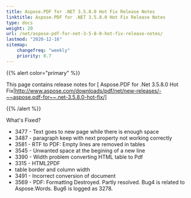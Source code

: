 ```yaml
---
title: Aspose.PDF for .NET 3.5.8.0 Hot Fix Release Notes
linktitle: Aspose.PDF for .NET 3.5.8.0 Hot Fix Release Notes
type: docs
weight: 20
url: /net/aspose-pdf-for-net-3-5-8-0-hot-fix-release-notes/
lastmod: "2020-12-16"
sitemap:
    changefreq: "weekly"
    priority: 0.7
---
```


{{% alert color="primary" %}}

This page contains release notes for [ Aspose.PDF for .Net 3.5.8.0 Hot Fix|http://www.aspose.com/downloads/pdf/net/new-releases/-~~aspose.pdf-for~~.net-3.5.8.0-hot-fix/]

{{% /alert %}}

What's Fixed?

- 3477 - Text
  goes to new page while there is enough space
- 3487 - paragraph
  keep with next property not working correctly
- 3581 - RTF
  to PDF: Empty lines are removed in tables 
- 3545 - Unwanted
  space at the begining of a new line
- 3390 - Width
  problem converting HTML table to Pdf 
- 3315 - HTML2PDF
- table border and column width
- 3491 - Incorrect
  conversion of document 
- 3569 - PDF:
  Formatting Destroyed. Partly resolved. Bug4 is related
  to Aspose.Words. Bug6 is logged as 3278.
